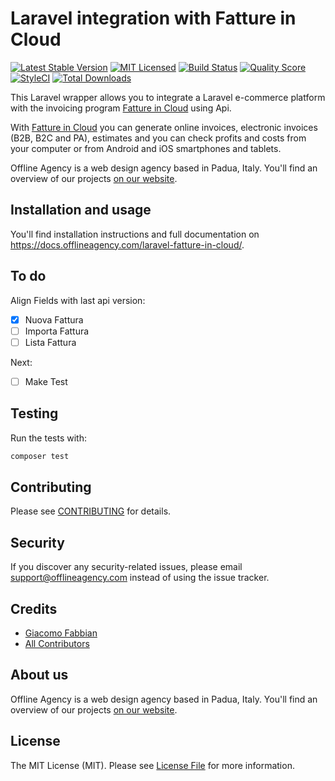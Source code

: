 # Laravel integration with Fatture in Cloud

[![Latest Stable Version](https://poser.pugx.org/offline-agency/laravel-fatture-in-cloud/v/stable)](https://packagist.org/packages/offline-agency/laravel-fatture-in-cloud)
[![MIT Licensed](https://img.shields.io/badge/license-MIT-brightgreen.svg?style=flat-square)](LICENSE.md)
[![Build Status](https://img.shields.io/travis/offline-agency/laravel-fatture-in-cloud/master.svg?style=flat-square)](https://travis-ci.org/spatie/laravel-backup)
[![Quality Score](https://img.shields.io/scrutinizer/g/offline-agency/laravel-fatture-in-cloud.svg?style=flat-square)](https://scrutinizer-ci.com/g/offline-agency/laravel-fatture-in-cloud/)
[![StyleCI](https://github.styleci.io/repos/167236902/shield)](https://styleci.io/repos/167236902)
[![Total Downloads](https://img.shields.io/packagist/dt/offline-agency/laravel-fatture-in-cloud.svg?style=flat-square)](https://packagist.org/packages/offline-agency/laravel-fatture-in-cloud)


This Laravel wrapper allows you to integrate a Laravel e-commerce platform with the invoicing program [Fatture in Cloud](https://fattureincloud.it) using Api.

With [Fatture in Cloud](https://fattureincloud.it) you can generate online invoices, electronic invoices (B2B, B2C and PA), estimates and you can check profits and costs from your computer or from Android and iOS smartphones and tablets.

Offline Agency is a web design agency based in Padua, Italy. You'll find an overview of our projects [on our website](https://offlineagency.it/).

## Installation and usage

You'll find installation instructions and full documentation on https://docs.offlineagency.com/laravel-fatture-in-cloud/.

## To do

Align Fields with last api version:

- [x] Nuova Fattura
- [ ] Importa Fattura
- [ ] Lista Fattura

Next:
- [ ] Make Test

## Testing

Run the tests with:

``` bash
composer test
```

## Contributing

Please see [CONTRIBUTING](CONTRIBUTING.md) for details.

## Security

If you discover any security-related issues, please email <support@offlineagency.com> instead of using the issue tracker.

## Credits

- [Giacomo Fabbian](https://github.com/Giacomo92)
- [All Contributors](../../contributors)

## About us

Offline Agency is a web design agency based in Padua, Italy. You'll find an overview of our projects [on our website](https://offlineagency.it/).

## License

The MIT License (MIT). Please see [License File](LICENSE.md) for more information.
